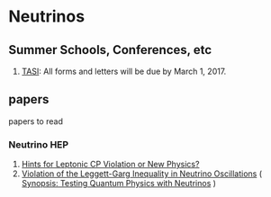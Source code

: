 # Neutrinos

## Summer Schools, Conferences, etc

1. [TASI](http://www.colorado.edu/physics/TASI): All forms and letters will be due by March 1, 2017.

## papers

papers to read


### Neutrino HEP

1. [Hints for Leptonic CP Violation or New Physics?](http://journals.aps.org/prl/abstract/10.1103/PhysRevLett.117.031801)
2. [Violation of the Leggett-Garg Inequality in Neutrino Oscillations](http://journals.aps.org/prl/abstract/10.1103/PhysRevLett.117.050402) ( [Synopsis: Testing Quantum Physics with Neutrinos](http://physics.aps.org/synopsis-for/10.1103/PhysRevLett.117.050402) )

